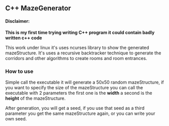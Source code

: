 ## C++ MazeGenerator

#### Disclaimer:
**This is my first time trying writing C++ program it could contain badly written c++ code** 

This work under linux it's uses ncurses library to show the generated mazeStructure.
It's uses a recursive backtracker technique to generate the corridors and other algorithms to create rooms and room entrances.

### How to use
Simple call the executable it will generate a 50x50 random mazeStructure, if you want to specify the size of the mazeStructure you can call the executable with 2 parameters the first one is the **width** a second is the **height** of the mazeStructure.

After generation, you will get a seed, if you use that seed as a third parameter you get the same mazeStructure again, or you can write your own seed.